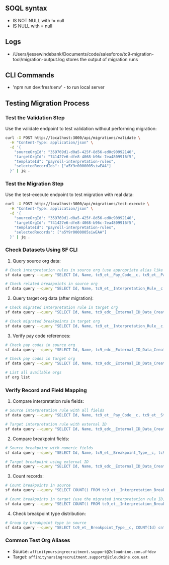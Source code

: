 ## SOQL syntax

- IS NOT NULL with != null
- IS NULL with = null

## Logs

- /Users/jessewindebank/Documents/code/salesforce/tc9-migration-tool/migration-output.log stores the output of migration runs

## CLI Commands

- 'npm run dev:fresh:env' - to run local server

## Testing Migration Process

### Test the Validation Step
Use the validate endpoint to test validation without performing migration:
```bash
curl -X POST http://localhost:3000/api/migrations/validate \
  -H "Content-Type: application/json" \
  -d '{
    "sourceOrgId": "359769d1-d0a5-425f-8d56-ed0c90992140",
    "targetOrgId": "741427e6-dfe8-4068-b96c-7ea4809916f5",
    "templateId": "payroll-interpretation-rules",
    "selectedRecordIds": ["a5Y9r0000005siwEAA"]
  }' | jq .
```

### Test the Migration Step
Use the test-execute endpoint to test migration with real data:
```bash
curl -X POST http://localhost:3000/api/migrations/test-execute \
  -H "Content-Type: application/json" \
  -d '{
    "sourceOrgId": "359769d1-d0a5-425f-8d56-ed0c90992140",
    "targetOrgId": "741427e6-dfe8-4068-b96c-7ea4809916f5",
    "templateId": "payroll-interpretation-rules",
    "selectedRecords": ["a5Y9r0000005siwEAA"]
  }' | jq .
```

### Check Datasets Using SF CLI

1. Query source org data:
```bash
# Check interpretation rules in source org (use appropriate alias like 'migrationToolFull' or email)
sf data query --query "SELECT Id, Name, tc9_et__Pay_Code__c, tc9_et__Pay_Code__r.tc9_edc__External_ID_Data_Creation__c FROM tc9_et__Interpretation_Rule__c WHERE Id = 'a5Y9r0000005siwEAA'" --target-org migrationToolFull

# Check related breakpoints in source org
sf data query --query "SELECT Id, Name, tc9_et__Interpretation_Rule__c FROM tc9_et__Interpretation_Breakpoint__c WHERE tc9_et__Interpretation_Rule__c = 'a5Y9r0000005siwEAA'" --target-org migrationToolFull
```

2. Query target org data (after migration):
```bash
# Check migrated interpretation rule in target org
sf data query --query "SELECT Id, Name, tc9_edc__External_ID_Data_Creation__c, tc9_et__Pay_Code__c FROM tc9_et__Interpretation_Rule__c WHERE tc9_edc__External_ID_Data_Creation__c = 'a5Y9r0000005siwEAA'" --target-org migrationTool

# Check migrated breakpoints in target org
sf data query --query "SELECT Id, Name, tc9_et__Interpretation_Rule__c, tc9_edc__External_ID_Data_Creation__c FROM tc9_et__Interpretation_Breakpoint__c WHERE tc9_et__Interpretation_Rule__r.tc9_edc__External_ID_Data_Creation__c = 'a5Y9r0000005siwEAA'" --target-org migrationTool
```

3. Verify pay code references:
```bash
# Check pay codes in source org
sf data query --query "SELECT Id, Name, tc9_edc__External_ID_Data_Creation__c FROM tc9_pr__Pay_Code__c LIMIT 10" --target-org migrationToolFull

# Check pay codes in target org
sf data query --query "SELECT Id, Name, tc9_edc__External_ID_Data_Creation__c FROM tc9_pr__Pay_Code__c LIMIT 10" --target-org migrationTool

# List all available orgs
sf org list
```

### Verify Record and Field Mapping

1. Compare interpretation rule fields:
```bash
# Source interpretation rule with all fields
sf data query --query "SELECT Id, Name, tc9_et__Pay_Code__c, tc9_et__Status__c, tc9_et__Monday_Standard_Hours__c, tc9_et__Tuesday_Standard_Hours__c, tc9_et__Wednesday_Standard_Hours__c, tc9_et__Thursday_Standard_Hours__c, tc9_et__Friday_Standard_Hours__c, tc9_et__Saturday_Standard_Hours__c, tc9_et__Sunday_Standard_Hours__c FROM tc9_et__Interpretation_Rule__c WHERE Id = 'a5Y9r0000005siwEAA'" --target-org <source-org-alias>

# Target interpretation rule with external ID
sf data query --query "SELECT Id, Name, tc9_edc__External_ID_Data_Creation__c, tc9_et__Pay_Code__c, tc9_et__Status__c, tc9_et__Monday_Standard_Hours__c, tc9_et__Tuesday_Standard_Hours__c, tc9_et__Wednesday_Standard_Hours__c, tc9_et__Thursday_Standard_Hours__c, tc9_et__Friday_Standard_Hours__c, tc9_et__Saturday_Standard_Hours__c, tc9_et__Sunday_Standard_Hours__c FROM tc9_et__Interpretation_Rule__c WHERE tc9_edc__External_ID_Data_Creation__c = 'a5Y9r0000005siwEAA'" --target-org <target-org-alias>
```

2. Compare breakpoint fields:
```bash
# Source breakpoint with numeric fields
sf data query --query "SELECT Id, Name, tc9_et__Breakpoint_Type__c, tc9_et__Start_Threshold__c, tc9_et__End_Threshold__c, tc9_et__Pay_Code_Cap__c, tc9_et__Minimum_Paid_Hours__c FROM tc9_et__Interpretation_Breakpoint__c WHERE tc9_et__Interpretation_Rule__c = 'a5Y9r0000005siwEAA' AND Name = 'Daily Pay Code Cap 1' LIMIT 1" --target-org <source-org-alias>

# Target breakpoint using external ID
sf data query --query "SELECT Id, Name, tc9_edc__External_ID_Data_Creation__c, tc9_et__Breakpoint_Type__c, tc9_et__Start_Threshold__c, tc9_et__End_Threshold__c, tc9_et__Pay_Code_Cap__c FROM tc9_et__Interpretation_Breakpoint__c WHERE tc9_edc__External_ID_Data_Creation__c = '<source-breakpoint-id>'" --target-org <target-org-alias>
```

3. Count records:
```bash
# Count breakpoints in source
sf data query --query "SELECT COUNT() FROM tc9_et__Interpretation_Breakpoint__c WHERE tc9_et__Interpretation_Rule__c = 'a5Y9r0000005siwEAA'" --target-org <source-org-alias>

# Count breakpoints in target (use the migrated interpretation rule ID)
sf data query --query "SELECT COUNT() FROM tc9_et__Interpretation_Breakpoint__c WHERE tc9_et__Interpretation_Rule__c = '<target-interpretation-rule-id>'" --target-org <target-org-alias>
```

4. Check breakpoint type distribution:
```bash
# Group by breakpoint type in source
sf data query --query "SELECT tc9_et__Breakpoint_Type__c, COUNT(Id) cnt FROM tc9_et__Interpretation_Breakpoint__c WHERE tc9_et__Interpretation_Rule__c = 'a5Y9r0000005siwEAA' GROUP BY tc9_et__Breakpoint_Type__c" --target-org <source-org-alias>
```

### Common Test Org Aliases
- Source: `affinitynursingrecruitment.support@2cloudnine.com.affdev`
- Target: `affinitynursingrecruitment.support@2cloudnine.com.uat`